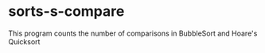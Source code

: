 # sorts-s-compare
This program counts the number of comparisons in BubbleSort and Hoare's Quicksort
